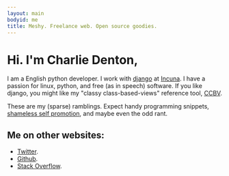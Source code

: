 ```yaml
---
layout: main
bodyid: me
title: Meshy. Freelance web. Open source goodies.
---
```


# Hi. I'm Charlie Denton,

I am a English python developer.
I work with [django](https://www.djangoproject.com) at [Incuna](http://incuna.com/).
I have a passion for linux, python, and free (as in speech) software.
If you like django, you might like my "classy class-based-views" reference tool, [CCBV](http://ccbv.co.uk/).

These are my (sparse) ramblings. Expect handy programming snippets,
[shameless self promotion](/projects/), and maybe even the odd rant.

## Me on other websites:

* [Twitter](http://twitter.com/meshy).
* [Github](http://github.com/meshy).
* [Stack Overflow](http://stackoverflow.com/users/400691/meshy).